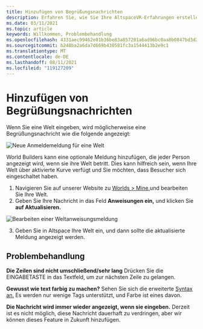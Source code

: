 ```yaml
---
title: Hinzufügen von Begrüßungsnachrichten
description: Erfahren Sie, wie Sie Ihre AltspaceVR-Erfahrungen erstellen, Problembehandlungen durchführen und Begrüßungsnachrichten hinzufügen.
ms.date: 03/11/2021
ms.topic: article
keywords: Willkommen, Problembehandlung
ms.openlocfilehash: 4331aec99462e01b36be83a857201a6ad96bc0aa8b0847bd3d22f43fe5cfee24
ms.sourcegitcommit: b248ba2a6da7d669b430581fc3a1544413b2e9c1
ms.translationtype: MT
ms.contentlocale: de-DE
ms.lasthandoff: 08/11/2021
ms.locfileid: "119127209"
---
```

# <a name="adding-welcome-messages"></a>Hinzufügen von Begrüßungsnachrichten

Wenn Sie eine Welt eingeben, wird möglicherweise eine Begrüßungsnachricht wie die folgende angezeigt:

![Neue Anmeldemeldung für eine Welt](images/welcome-img-01.png)

World Builders kann eine optionale Meldung hinzufügen, die jeder Person angezeigt wird, wenn sie ihre Welt betritt. Dies kann hilfreich sein, wenn Ihre Welt über aktivierte Kurve verfügt und Sie möchten, dass Besucher sich eingeschaltet haben. 

1. Navigieren Sie auf unserer Website zu [Worlds > Mine,](https://account.altvr.com/users/sign_in)und bearbeiten Sie Ihre Welt.
2. Geben Sie Ihre Nachricht in das Feld **Anweisungen ein,** und klicken Sie **auf Aktualisieren.**

![Bearbeiten einer Weltanweisungsmeldung](images/welcome-img-02.png)

3. Geben Sie in Altspace Ihre Welt ein, und dann sollte die aktualisierte Meldung angezeigt werden.

## <a name="troubleshooting"></a>Problembehandlung

**Die Zeilen sind nicht umschließend/sehr lang** Drücken Sie die EINGABETASTE in das Textfeld, um zur nächsten Zeile zu gelangen.

**Gewusst wie text farbig zu machen?**
Sehen Sie sich die erweiterte [Syntax an.](http://digitalnativestudios.com/textmeshpro/docs/rich-text/#color) Es werden nur wenige Tags unterstützt, und Farbe ist eines davon.

**Die Nachricht wird immer wieder angezeigt, wenn sie eingeben.** Derzeit ist es nicht möglich, diese Nachricht dauerhaft zu verdringen, aber wir können dieses Feature in Zukunft hinzufügen.